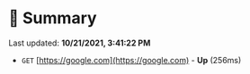 # 📖 Summary
Last updated: **10/21/2021, 3:41:22 PM**

- `GET` [https://google.com](https://google.com) - **Up** (256ms)
